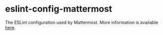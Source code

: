 # eslint-config-mattermost

The ESLint configuration used by Mattermost. More information is available [here](https://docs.mattermost.com/developer/style-guide.html).
